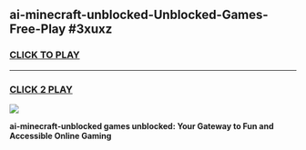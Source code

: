 
## ai-minecraft-unblocked-Unblocked-Games-Free-Play #3xuxz
<h3>
<a href="https://us.freeplayer.one?title=ai-minecraft-unblocked&ref=9M">CLICK TO PLAY</a></h3>
<hr>

<h3>
<a href="https://us.freeplayer.one?title=ai-minecraft-unblocked&ref=9M">CLICK 2 PLAY</a>
  
</h3>

<a href="https://us.freeplayer.one?title=ai-minecraft-unblocked&ref=9M"><img src="https://clearcache.store/games.png"></a>


**ai-minecraft-unblocked games unblocked: Your Gateway to Fun and Accessible Online Gaming**
